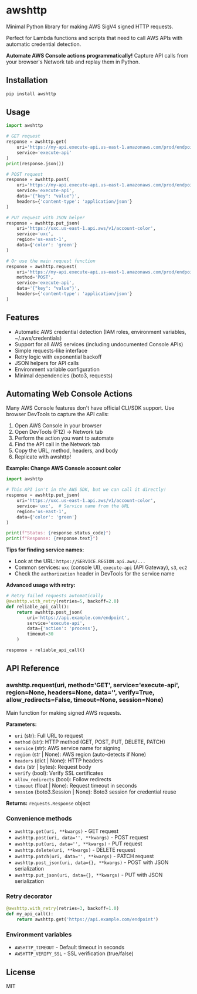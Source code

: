 # awshttp

Minimal Python library for making AWS SigV4 signed HTTP requests.

Perfect for Lambda functions and scripts that need to call AWS APIs with automatic credential detection.

**Automate AWS Console actions programmatically!** Capture API calls from your browser's Network tab and replay them in Python.

## Installation

```sh
pip install awshttp
```

## Usage

```python
import awshttp

# GET request
response = awshttp.get(
    uri='https://my-api.execute-api.us-east-1.amazonaws.com/prod/endpoint',
    service='execute-api'
)
print(response.json())

# POST request
response = awshttp.post(
    uri='https://my-api.execute-api.us-east-1.amazonaws.com/prod/endpoint',
    service='execute-api',
    data='{"key": "value"}',
    headers={'content-type': 'application/json'}
)

# PUT request with JSON helper
response = awshttp.put_json(
    uri='https://uxc.us-east-1.api.aws/v1/account-color',
    service='uxc',
    region='us-east-1',
    data={'color': 'green'}
)

# Or use the main request function
response = awshttp.request(
    uri='https://my-api.execute-api.us-east-1.amazonaws.com/prod/endpoint',
    method='POST',
    service='execute-api',
    data='{"key": "value"}',
    headers={'content-type': 'application/json'}
)
```

## Features

- Automatic AWS credential detection (IAM roles, environment variables, ~/.aws/credentials)
- Support for all AWS services (including undocumented Console APIs)
- Simple requests-like interface
- Retry logic with exponential backoff
- JSON helpers for API calls
- Environment variable configuration
- Minimal dependencies (boto3, requests)

## Automating Web Console Actions

Many AWS Console features don't have official CLI/SDK support. Use browser DevTools to capture the API calls:

1. Open AWS Console in your browser
2. Open DevTools (F12) → Network tab
3. Perform the action you want to automate
4. Find the API call in the Network tab
5. Copy the URL, method, headers, and body
6. Replicate with awshttp!

**Example: Change AWS Console account color**

```python
import awshttp

# This API isn't in the AWS SDK, but we can call it directly!
response = awshttp.put_json(
    uri='https://uxc.us-east-1.api.aws/v1/account-color',
    service='uxc',  # Service name from the URL
    region='us-east-1',
    data={'color': 'green'}
)

print(f"Status: {response.status_code}")
print(f"Response: {response.text}")
```

**Tips for finding service names:**
- Look at the URL: `https://SERVICE.REGION.api.aws/...`
- Common services: `uxc` (console UI), `execute-api` (API Gateway), `s3`, `ec2`
- Check the `authorization` header in DevTools for the service name

**Advanced usage with retry:**

```python
# Retry failed requests automatically
@awshttp.with_retry(retries=5, backoff=2.0)
def reliable_api_call():
    return awshttp.post_json(
        uri='https://api.example.com/endpoint',
        service='execute-api',
        data={'action': 'process'},
        timeout=30
    )

response = reliable_api_call()
```

## API Reference

### awshttp.request(uri, method='GET', service='execute-api', region=None, headers=None, data='', verify=True, allow_redirects=False, timeout=None, session=None)

Main function for making signed AWS requests.

**Parameters:**
- `uri` (str): Full URL to request
- `method` (str): HTTP method (GET, POST, PUT, DELETE, PATCH)
- `service` (str): AWS service name for signing
- `region` (str | None): AWS region (auto-detects if None)
- `headers` (dict | None): HTTP headers
- `data` (str | bytes): Request body
- `verify` (bool): Verify SSL certificates
- `allow_redirects` (bool): Follow redirects
- `timeout` (float | None): Request timeout in seconds
- `session` (boto3.Session | None): Boto3 session for credential reuse

**Returns:** `requests.Response` object

### Convenience methods

- `awshttp.get(uri, **kwargs)` - GET request
- `awshttp.post(uri, data='', **kwargs)` - POST request
- `awshttp.put(uri, data='', **kwargs)` - PUT request
- `awshttp.delete(uri, **kwargs)` - DELETE request
- `awshttp.patch(uri, data='', **kwargs)` - PATCH request
- `awshttp.post_json(uri, data={}, **kwargs)` - POST with JSON serialization
- `awshttp.put_json(uri, data={}, **kwargs)` - PUT with JSON serialization

### Retry decorator

```python
@awshttp.with_retry(retries=3, backoff=1.0)
def my_api_call():
    return awshttp.get('https://api.example.com/endpoint')
```

### Environment variables

- `AWSHTTP_TIMEOUT` - Default timeout in seconds
- `AWSHTTP_VERIFY_SSL` - SSL verification (true/false)

## License

MIT
